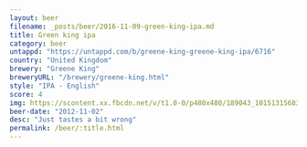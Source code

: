 ```yaml
---
layout: beer
filename: _posts/beer/2016-11-09-green-king-ipa.md
title: Green king ipa
category: beer
untappd: "https://untappd.com/b/greene-king-greene-king-ipa/6716"
country: "United Kingdom"
brewery: "Greene King"
breweryURL: "/brewery/greene-king.html"
style: "IPA - English"
score: 4
img: https://scontent.xx.fbcdn.net/v/t1.0-0/p480x480/189043_10151315683658745_1443395751_n.jpg?_nc_cat=108&_nc_oc=AQlhd7j04McaWZIuoxE-aeJlTeMbb0Nvy5a7TH8Zuka0n64WW9Wt5ihhgPPlz4FBRB8&_nc_ht=scontent.xx&oh=92b6233bc6a5bcfbdf59952caa1ec923&oe=5DC15FF3
beer-date: "2012-11-02"
desc: "Just tastes a bit wrong"
permalink: /beer/:title.html
---
```

